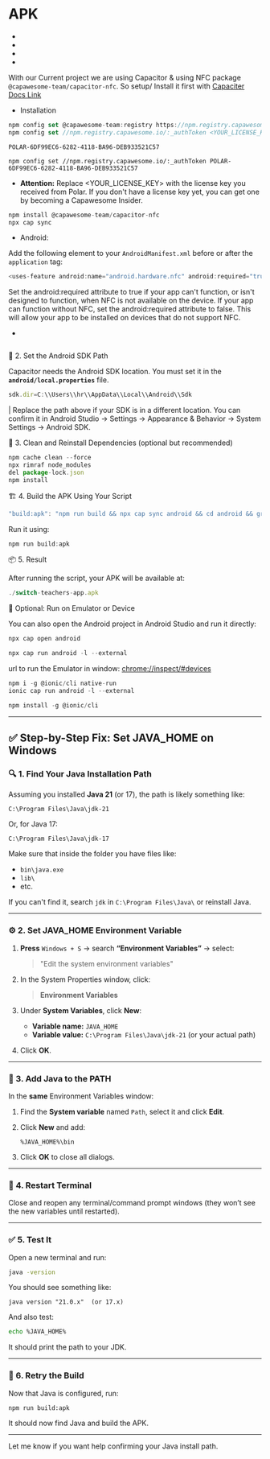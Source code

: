 
# APK

- 
- 
- 
- 

With our Current project we are using Capacitor & using NFC package `@capawesome-team/capacitor-nfc`. So setup/ Install it first with [Capaciter Docs Link](https://capawesome.io/plugins/nfc/#installation)


- Installation

```javascript
npm config set @capawesome-team:registry https://npm.registry.capawesome.io
npm config set //npm.registry.capawesome.io/:_authToken <YOUR_LICENSE_KEY>
```

`POLAR-6DF99EC6-6282-4118-BA96-DEB933521C57`

`npm config set //npm.registry.capawesome.io/:_authToken POLAR-6DF99EC6-6282-4118-BA96-DEB933521C57`

- **Attention:** Replace <YOUR_LICENSE_KEY> with the license key you received from Polar. If you don't have a license key yet, you can get one by becoming a Capawesome Insider.

```javascript
npm install @capawesome-team/capacitor-nfc
npx cap sync
```


- Android:

Add the following element to your `AndroidManifest.xml` before or after the `application` tag:

```javascript
<uses-feature android:name="android.hardware.nfc" android:required="true" />
```
Set the android:required attribute to true if your app can't function, or isn't designed to function, when NFC is not available on the device. If your app can function without NFC, set the android:required attribute to false. This will allow your app to be installed on devices that do not support NFC.


- 

```javascript

```






📁 2. Set the Android SDK Path

Capacitor needs the Android SDK location. You must set it in the **`android/local.properties`** file.


```javascript
sdk.dir=C:\\Users\\hr\\AppData\\Local\\Android\\Sdk
```


| Replace the path above if your SDK is in a different location. You can confirm it in Android Studio → Settings → Appearance & Behavior → System Settings → Android SDK.



🧹 3. Clean and Reinstall Dependencies (optional but recommended)

```javascript
npm cache clean --force
npx rimraf node_modules
del package-lock.json
npm install
```



🏗 4. Build the APK Using Your Script


```javascript
"build:apk": "npm run build && npx cap sync android && cd android && gradlew.bat assembleDebug && cd .. && copy android\\app\\build\\outputs\\apk\\debug\\app-debug.apk switch-teachers-app.apk"
```


 Run it using:

```javascript
npm run build:apk
```



📦 5. Result

After running the script, your APK will be available at:

```javascript
./switch-teachers-app.apk
```



🚀 Optional: Run on Emulator or Device

You can also open the Android project in Android Studio and run it directly:



```javascript
npx cap open android
```



```javascript
npx cap run android -l --external
```


url to run the Emulator in window: [chrome://inspect/#devices](chrome://inspect/#devices)


```javascript
npm i -g @ionic/cli native-run
ionic cap run android -l --external
```

```javascript
npm install -g @ionic/cli
```





---

## ✅ Step-by-Step Fix: Set JAVA\_HOME on Windows


### 🔍 1. **Find Your Java Installation Path**

Assuming you installed **Java 21** (or 17), the path is likely something like:

```
C:\Program Files\Java\jdk-21
```

Or, for Java 17:

```
C:\Program Files\Java\jdk-17
```

Make sure that inside the folder you have files like:

* `bin\java.exe`
* `lib\`
* etc.

If you can't find it, search `jdk` in `C:\Program Files\Java\` or reinstall Java.

---

### ⚙️ 2. **Set JAVA\_HOME Environment Variable**

1. **Press** `Windows + S` → search **“Environment Variables”** → select:

   > "Edit the system environment variables"

2. In the System Properties window, click:

   > **Environment Variables**

3. Under **System Variables**, click **New**:

   * **Variable name:** `JAVA_HOME`
   * **Variable value:** `C:\Program Files\Java\jdk-21` (or your actual path)

4. Click **OK**.

---

### 🔁 3. **Add Java to the PATH**

In the **same** Environment Variables window:

1. Find the **System variable** named `Path`, select it and click **Edit**.

2. Click **New** and add:

   ```
   %JAVA_HOME%\bin
   ```

3. Click **OK** to close all dialogs.

---

### 🔁 4. **Restart Terminal**

Close and reopen any terminal/command prompt windows (they won’t see the new variables until restarted).

---

### ✅ 5. **Test It**

Open a new terminal and run:

```bash
java -version
```

You should see something like:

```
java version "21.0.x"  (or 17.x)
```

And also test:

```bash
echo %JAVA_HOME%
```

It should print the path to your JDK.

---

### 🧱 6. **Retry the Build**

Now that Java is configured, run:

```bash
npm run build:apk
```

It should now find Java and build the APK.

---

Let me know if you want help confirming your Java install path.

